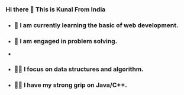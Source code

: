### Hi there 👋 This is Kunal From India

<!--
**KunalWadhai777/kunalwadhai777** is a ✨ _special_ ✨ repository because its `README.md` (this file) appears on your GitHub profile.

Here are some ideas to get you started:
-->
<ul>
<li><h3> 🔭 I am currently learning the basic of web development.</h3></li>
<li><h3> 🌱 I am engaged in problem solving.</h3><li>
<li><h3>🧑‍💻 I focus on data structures and algorithm.</h3></li>
<li><h3>🧑‍💻 I have my strong grip on Java/C++.</h3></li>
</ul>
